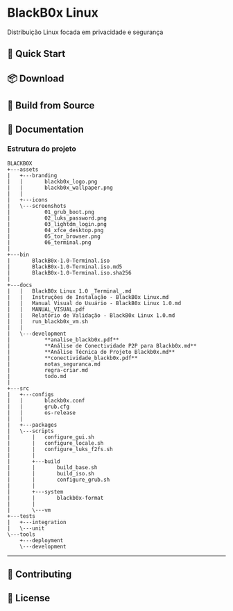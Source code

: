 # BlackB0x Linux

Distribuição Linux focada em privacidade e segurança

## 🚀 Quick Start
## 📦 Download
## 🔧 Build from Source
## 📖 Documentation
### Estrutura do projeto

    BLACKB0X
    +---assets
    |   +---branding
    |   |       blackb0x_logo.png
    |   |       blackb0x_wallpaper.png
    |   |
    |   +---icons
    |   \---screenshots
    |           01_grub_boot.png
    |           02_luks_password.png
    |           03_lightdm_login.png
    |           04_xfce_desktop.png
    |           05_tor_browser.png
    |           06_terminal.png
    |
    +---bin
    |       BlackB0x-1.0-Terminal.iso
    |       BlackB0x-1.0-Terminal.iso.md5
    |       BlackB0x-1.0-Terminal.iso.sha256
    |
    +---docs
    |   |   BlackB0x Linux 1.0 _Terminal_.md
    |   |   Instruções de Instalação - BlackB0x Linux.md
    |   |   Manual Visual do Usuário - BlackB0x Linux 1.0.md
    |   |   MANUAL_VISUAL.pdf
    |   |   Relatório de Validação - BlackB0x Linux 1.0.md
    |   |   run_blackb0x_vm.sh
    |   |
    |   \---development
    |           **analise_blackb0x.pdf**
    |           **Análise de Conectividade P2P para Blackb0x.md**
    |           **Análise Técnica do Projeto Blackb0x.md**
    |           **conectividade_blackb0x.pdf**
    |           notas_seguranca.md
    |           regra-criar.md
    |           todo.md
    |
    +---src
    |   +---configs
    |   |       blackb0x.conf
    |   |       grub.cfg
    |   |       os-release
    |   |
    |   +---packages
    |   \---scripts
    |       |   configure_gui.sh
    |       |   configure_locale.sh
    |       |   configure_luks_f2fs.sh
    |       |
    |       +---build
    |       |       build_base.sh
    |       |       build_iso.sh
    |       |       configure_grub.sh
    |       |
    |       +---system
    |       |       blackb0x-format
    |       |
    |       \---vm
    +---tests
    |   +---integration
    |   \---unit
    \---tools
        +---deployment
        \---development
---

## 🤝 Contributing
## 📄 License
